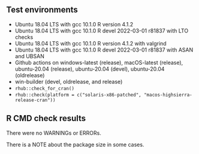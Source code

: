 ## Test environments
* Ubuntu 18.04 LTS with gcc 10.1.0
  R version 4.1.2
* Ubuntu 18.04 LTS with gcc 10.1.0
  R devel 2022-03-01 r81837 with LTO checks
* Ubuntu 18.04 LTS with gcc 10.1.0
  R version 4.1.2 with valgrind
* Ubuntu 18.04 LTS with gcc 10.1.0
  R devel 2022-03-01 r81837 with ASAN and UBSAN
* Github actions on windows-latest (release), macOS-latest (release), 
  ubuntu-20.04 (release), ubuntu-20.04 (devel), ubuntu-20.04 (oldrelease)
* win-builder (devel, oldrelease, and release)
* `rhub::check_for_cran()`
* `rhub::check(platform = c("solaris-x86-patched", "macos-highsierra-release-cran"))`
  
## R CMD check results
There were no WARNINGs or ERRORs.

There is a NOTE about the package size in some cases.
